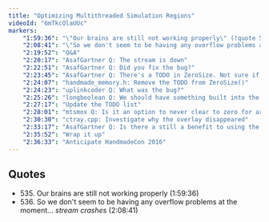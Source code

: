 ```yaml
---
title: "Optimizing Multithreaded Simulation Regions"
videoId: "6mTkcOlaUUc"
markers:
    "1:59:36": "\"Our brains are still not working properly\" (!quote 535)"
    "2:08:41": "\"So we don't seem to be having any overflow problems at the moment... *stream crashes*\" (!quote 536)"
    "2:19:52": "Q&A"
    "2:20:17": "AsafGartner Q: The stream is down"
    "2:22:51": "AsafGartner Q: Did you fix the bug?"
    "2:23:45": "AsafGartner Q: There's a TODO in ZeroSize. Not sure if you noticed it"
    "2:24:07": "handmade_memory.h: Remove the TODO from ZeroSize()"
    "2:24:23": "uplinkcoder Q: What was the bug?"
    "2:25:26": "longboolean Q: We should have something built into the build script that won't let you compile if the stream has gone down. Is this possible to do in a batch script?"
    "2:27:17": "Update the TODO list"
    "2:28:01": "mtsmox Q: Is it an option to never clear to zero for arenas, and maybe only clear when resetting temporary memory?"
    "2:30:30": "ctray.cpp: Investigate why the overlay disappeared"
    "2:33:17": "AsafGartner Q: Is there a still a benefit to using the sim region? Since chunks are room-sized, and simulation is room-based, why not use the chunks directly?"
    "2:35:52": "Wrap it up"
    "2:36:33": "Anticipate HandmadeCon 2016"
---
```


## Quotes

* 535\. Our brains are still not working properly (1:59:36)
* 536\. So we don't seem to be having any overflow problems at the moment... *stream crashes* (2:08:41)
